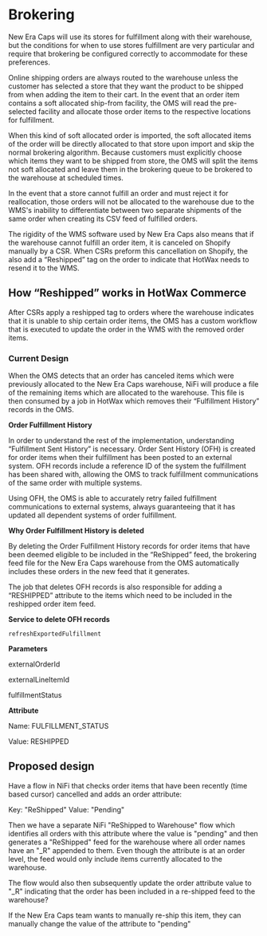 # Brokering

New Era Caps will use its stores for fulfillment along with their warehouse, but the conditions for when to use stores fulfillment are very particular and require that brokering be configured correctly to accommodate for these preferences.

Online shipping orders are always routed to the warehouse unless the customer has selected a store that they want the product to be shipped from when adding the item to their cart. In the event that an order item contains a soft allocated ship-from facility, the OMS will read the pre-selected facility and allocate those order items to the respective locations for fulfillment.

When this kind of soft allocated order is imported, the soft allocated items of the order will be directly allocated to that store upon import and skip the normal brokering algorithm. Because customers must explicitly choose which items they want to be shipped from store, the OMS will split the items not soft allocated and leave them in the brokering queue to be brokered to the warehouse at scheduled times.

In the event that a store cannot fulfill an order and must reject it for reallocation, those orders will not be allocated to the warehouse due to the WMS's inability to differentiate between two separate shipments of the same order when creating its CSV feed of fulfilled orders.

The rigidity of the WMS software used by New Era Caps also means that if the warehouse cannot fulfill an order item, it is canceled on Shopify manually by a CSR. When CSRs preform this cancellation on Shopify, the also add a “Reshipped” tag on the order to indicate that HotWax needs to resend it to the WMS.

## How “Reshipped” works in HotWax Commerce
After CSRs apply a reshipped tag to orders where the warehouse indicates that it is unable to ship certain order items, the OMS has a custom workflow that is executed to update the order in the WMS with the removed order items.

### Current Design
When the OMS detects that an order has canceled items which were previously allocated to the New Era Caps warehouse, NiFi will produce a file of the remaining items which are allocated to the warehouse. This file is then consumed by a job in HotWax which removes their “Fulfillment History” records in the OMS.

**Order Fulfillment History**

In order to understand the rest of the implementation, understanding “Fulfillment Sent History” is necessary. Order Sent History (OFH) is created for order items when their fulfillment has been posted to an external system. OFH records include a reference ID of the system the fulfillment has been shared with, allowing the OMS to track fulfillment communications of the same order with multiple systems.

Using OFH, the OMS is able to accurately retry failed fulfillment communications to external systems, always guaranteeing that it has updated all dependent systems of order fulfillment.

**Why Order Fulfillment History is deleted**

By deleting the Order Fulfillment History records for order items that have been deemed eligible to be included in the “ReShipped” feed, the brokering feed file for the New Era Caps warehouse from the OMS automatically includes these orders in the new feed that it generates.

The job that deletes OFH records is also responsible for adding a “RESHIPPED” attribute to the items which need to be included in the reshipped order item feed.

**Service to delete OFH records**
```
refreshExportedFulfillment
```
**Parameters**

externalOrderId

externalLineItemId

fulfillmentStatus

**Attribute**

Name: FULFILLMENT_STATUS

Value: RESHIPPED  

## Proposed design

Have a flow in NiFi that checks order items that have been recently (time based cursor) cancelled and adds an order attribute:

Key: "ReShipped"
Value: "Pending"

Then we have a separate NiFi "ReShipped to Warehouse" flow which identifies all orders with this attribute where the value is "pending" and then generates a "ReShipped" feed for the warehouse where all order names have an "_R" appended to them. Even though the attribute is at an order level, the feed would only include items currently allocated to the warehouse.

The flow would also then subsequently update the order attribute value to "<orderName>_R" indicating that the order has been included in a re-shipped feed to the warehouse?

If the New Era Caps team wants to manually re-ship this item, they can manually change the value of the attribute to "pending"
